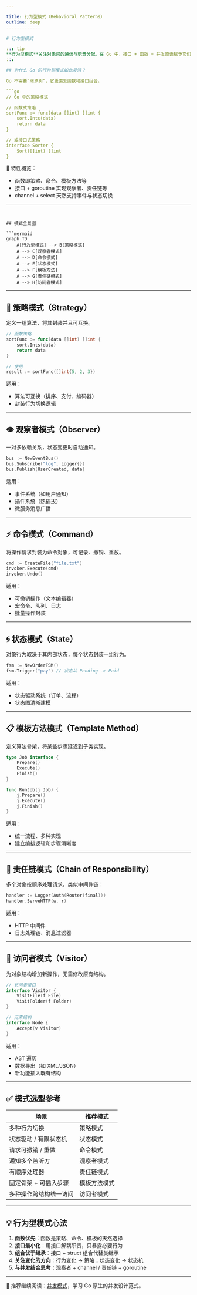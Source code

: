 ```yaml
---

title: 行为型模式（Behavioral Patterns）
outline: deep
-------------

# 行为型模式

::: tip
**行为型模式**关注对象间的通信与职责分配。在 Go 中，接口 + 函数 + 并发原语赋予它们极高的表达力与实现灵活性。
:::

## 为什么 Go 的行为型模式如此灵活？

Go 不需要“继承树”，它更偏爱函数和接口组合。

```go
// Go 中的策略模式

// 函数式策略
sortFunc := func(data []int) []int {
    sort.Ints(data)
    return data
}

// 或接口式策略
interface Sorter {
    Sort([]int) []int
}
```

🧠 特性概览：

* 函数即策略、命令、模板方法等
* 接口 + goroutine 实现观察者、责任链等
* channel + select 天然支持事件与状态切换

---
```


## 模式全景图

```mermaid
graph TD
    A[行为型模式] --> B[策略模式]
    A --> C[观察者模式]
    A --> D[命令模式]
    A --> E[状态模式]
    A --> F[模板方法]
    A --> G[责任链模式]
    A --> H[访问者模式]
```

---

## 🎯 策略模式（Strategy）

定义一组算法，将其封装并且可互换。

```go
// 函数策略
sortFunc := func(data []int) []int {
    sort.Ints(data)
    return data
}

// 使用
result := sortFunc([]int{5, 2, 3})
```

适用：

* 算法可互换（排序、支付、编码器）
* 封装行为切换逻辑

---

## 👁️ 观察者模式（Observer）

一对多依赖关系，状态变更时自动通知。

```go
bus := NewEventBus()
bus.Subscribe("log", Logger{})
bus.Publish(UserCreated, data)
```

适用：

* 事件系统（如用户通知）
* 插件系统（热插拔）
* 微服务消息广播

---

## ⚡ 命令模式（Command）

将操作请求封装为命令对象，可记录、撤销、重放。

```go
cmd := CreateFile("file.txt")
invoker.Execute(cmd)
invoker.Undo()
```

适用：

* 可撤销操作（文本编辑器）
* 宏命令、队列、日志
* 批量操作封装

---

## 🌀 状态模式（State）

对象行为取决于其内部状态，每个状态封装一组行为。

```go
fsm := NewOrderFSM()
fsm.Trigger("pay") // 状态从 Pending -> Paid
```

适用：

* 状态驱动系统（订单、流程）
* 状态图清晰建模

---

## 📋 模板方法模式（Template Method）

定义算法骨架，将某些步骤延迟到子类实现。

```go
type Job interface {
    Prepare()
    Execute()
    Finish()
}

func RunJob(j Job) {
    j.Prepare()
    j.Execute()
    j.Finish()
}
```

适用：

* 统一流程、多种实现
* 建立编排逻辑和步骤清晰度

---

## 🔗 责任链模式（Chain of Responsibility）

多个对象按顺序处理请求，类似中间件链：

```go
handler := Logger(Auth(Router(final)))
handler.ServeHTTP(w, r)
```

适用：

* HTTP 中间件
* 日志处理链、消息过滤器

---

## 👣 访问者模式（Visitor）

为对象结构增加新操作，无需修改原有结构。

```go
// 访问者接口
interface Visitor {
    VisitFile(f File)
    VisitFolder(f Folder)
}

// 元素结构
interface Node {
    Accept(v Visitor)
}
```

适用：

* AST 遍历
* 数据导出（如 XML/JSON）
* 新功能插入既有结构

---

## ✅ 模式选型参考

| 场景           | 推荐模式   |
| ------------ | ------ |
| 多种行为切换       | 策略模式   |
| 状态驱动 / 有限状态机 | 状态模式   |
| 请求可撤销 / 重做   | 命令模式   |
| 通知多个监听方      | 观察者模式  |
| 有顺序处理器       | 责任链模式  |
| 固定骨架 + 可插入步骤 | 模板方法模式 |
| 多种操作跨结构统一访问  | 访问者模式  |

---

## 💡 行为型模式心法

1. **函数优先**：函数是策略、命令、模板的天然选择
2. **接口最小化**：用接口解耦职责，只暴露必要行为
3. **组合优于继承**：接口 + struct 组合代替类继承
4. **关注变化的方向**：行为变化 → 策略；状态变化 → 状态机
5. **与并发结合思考**：观察者 + channel / 责任链 + goroutine

---

📘 推荐继续阅读：[并发模式](/practice/patterns/concurrency)，学习 Go 原生的并发设计范式。
